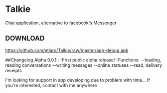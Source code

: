 # Talkie
Chat application, alternative to facebook's Messenger

## DOWNLOAD
https://github.com/etiaro/Talkie/raw/master/app-debug.apk

##Changelog
Alpha 0.0.1 :
-First public alpha release!
-Functions:
--loading, reading conversations
--writing messages
--online statuses
--read, delivery receipts

I'm looking for support in app developing due to problem with time... If you're interested, contact with me anywhere
